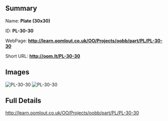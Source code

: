 

## Summary
 
Name: __Plate (30x30)__

ID: __PL-30-30__

WebPage: __http://learn.oomlout.co.uk/OO/Projects/oobb/part/PL/PL-30-30__

Short URL: __http://oom.lt/PL-30-30__


## Images
![PL-30-30](http://oomlout.com/oobb-gen/parts/PL/PL-30-30/PL-30-30_01_420.jpg)
![PL-30-30](http://oomlout.com/oobb-gen/parts/PL/PL-30-30/PL-30-30_420.png)




## Full Details

 http://learn.oomlout.co.uk/OO/Projects/oobb/part/PL/PL-30-30

